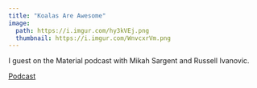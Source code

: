 ```yaml
---
title: "Koalas Are Awesome"
image:
  path: https://i.imgur.com/hy3kVEj.png
  thumbnail: https://i.imgur.com/WnvcxrVm.png
---
```

I guest on the Material podcast with Mikah Sargent and Russell Ivanovic.

[Podcast](https://www.relay.fm/material/91)